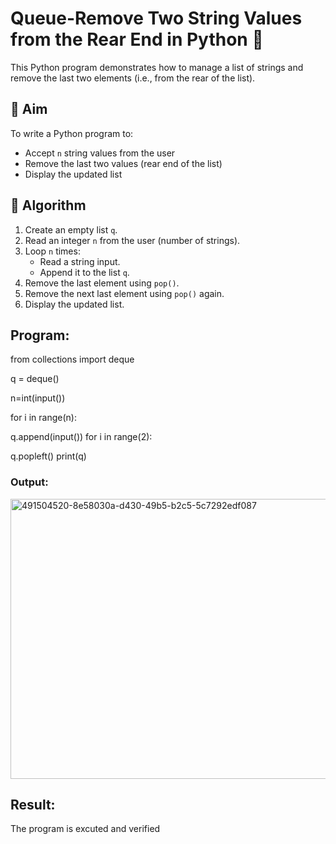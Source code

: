 # Queue-Remove Two String Values from the Rear End in Python 🧵

This Python program demonstrates how to manage a list of strings and remove the last two elements (i.e., from the rear of the list).

## 🎯 Aim

To write a Python program to:
- Accept `n` string values from the user
- Remove the last two values (rear end of the list)
- Display the updated list

## 🧠 Algorithm

1. Create an empty list `q`.
2. Read an integer `n` from the user (number of strings).
3. Loop `n` times:
   - Read a string input.
   - Append it to the list `q`.
4. Remove the last element using `pop()`.
5. Remove the next last element using `pop()` again.
6. Display the updated list.

##  Program:
from collections import deque

q = deque()

n=int(input())

for i in range(n):

q.append(input())
for i in range(2):

q.popleft()
print(q)

### Output:
<img width="1241" height="448" alt="491504520-8e58030a-d430-49b5-b2c5-5c7292edf087" src="https://github.com/user-attachments/assets/1be2805a-534b-4689-bac0-0e691543e4e8" />


## Result:
The program is excuted and verified
